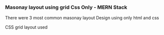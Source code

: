 ### Masonay layout using grid Css Only - MERN Stack

There were 3 most common masonay layout Design using only html and css

CSS grid layout used
